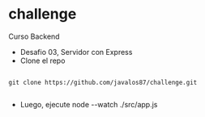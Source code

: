 # challenge
Curso Backend
- Desafio 03, Servidor con Express
- Clone el repo
```

git clone https://github.com/javalos87/challenge.git


```
- Luego, ejecute node --watch ./src/app.js
